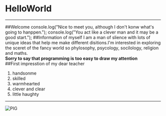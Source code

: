 # HelloWorld
---
##Welcome
    console.log("Nice to meet you, although I don't konw what's going to hanppen.");
    console.log("You act like a clever man and it may be a good start.");
##Information of myself
  I am a man of slience with lots of unique ideas that help me make different disitions.I'm interested in exploring the sceret of the fancy world so phylosophy, psycology, socilology, religion and maths.  
  **Sorry to say that programming is too easy to draw my attention**  
##First impresstion of my dear teacher
1. handsonme
2. skilled
3. warmhearted
4. clever and clear
5. little haughty  
---
![PIG](http://img0.imgtn.bdimg.com/it/u=3720427544,2090305292&fm=21&gp=0.jpg)


    
    

